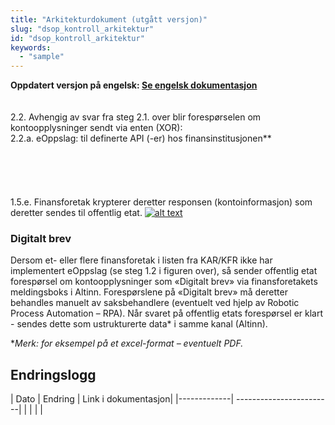 ```yaml
---
title: "Arkitekturdokument (utgått versjon)"
slug: "dsop_kontroll_arkitektur"
id: "dsop_kontroll_arkitektur"
keywords:
  - "sample"
---
```


**Oppdatert versjon på engelsk: [Se engelsk dokumentasjon](/https:/bitsnorge.github.io/dsop_kontroll_architecturedocument)**
<br ><br ><br >2.2. Avhengig av svar fra steg 2.1. over blir forespørselen om kontoopplysninger sendt via enten (XOR): 
<br >2.2.a. eOppslag: til definerte API (-er) hos finansinstitusjonen**  
<br ><br ><br ><br ><br >1.5.e. Finansforetak krypterer deretter responsen (kontoinformasjon) som deretter sendes til offentlig etat.
[![alt text](/img/arkitektur.jpeg "Overordnet informasjonsmodell for kontoopplysninger")](/img/arkitektur.jpeg)

### Digitalt brev
Dersom et- eller flere finansforetak i listen fra KAR/KFR ikke har implementert eOppslag (se steg 1.2 i figuren over), så sender offentlig etat forespørsel om kontoopplysninger som «Digitalt brev» via finansforetakets meldingsboks i Altinn. Forespørslene på «Digitalt brev» må deretter behandles manuelt av saksbehandlere (eventuelt ved hjelp av Robotic Process Automation – RPA). Når svaret på offentlig etats forespørsel er klart - sendes dette som ustrukturerte data* i samme kanal (Altinn). 

**Merk: for eksempel på et excel-format – eventuelt PDF.*

## Endringslogg

| Dato         | Endring  | Link i dokumentasjon|
|-------------| ------------------------|
|     |   | |

